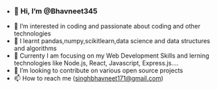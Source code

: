 - <h3>👋 Hi, I’m @Bhavneet345</h3>
- 👀 I’m interested in coding and passionate about coding and other technologies
- 🌱 I learnt pandas,numpy,scikitlearn,data science and data structures and algorithms
- 👾 Currenty I am focusing on my Web Development Skills and lerning technologies like Node.js, React, Javascript, Express.js....
- 💞️ I’m looking to contribute on various open source projects
- 📫 How to reach me (singhbhavneet171@gmail.com)

<!---
Bhavneet345/Bhavneet345 is a ✨ special ✨ repository because its `README.md` (this file) appears on your GitHub profile.
You can click the Preview link to take a look at your changes.
--->
